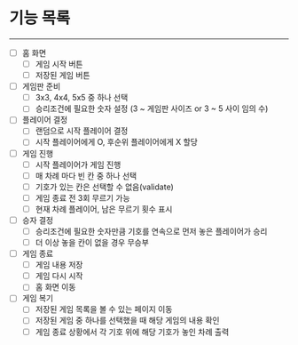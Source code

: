 # 기능 목록

---

- [ ] 홈 화면
  - [ ] 게임 시작 버튼
  - [ ] 저장된 게임 버튼

- [ ] 게임판 준비
  - [ ] 3x3, 4x4, 5x5 중 하나 선택
  - [ ] 승리조건에 필요한 숫자 설정 (3 ~ 게임판 사이즈 or 3 ~ 5 사이 임의 수)

- [ ] 플레이어 결정
  - [ ] 랜덤으로 시작 플레이어 결정
  - [ ] 시작 플레이어에게 O, 후순위 플레이어에게 X 할당

- [ ] 게임 진행
  - [ ] 시작 플레이어가 게임 진행
  - [ ] 매 차례 마다 빈 칸 중 하나 선택
  - [ ] 기호가 있는 칸은 선택할 수 없음(validate)
  - [ ] 게임 종료 전 3회 무르기 가능
  - [ ] 현재 차례 플레이어, 남은 무르기 횟수 표시

- [ ] 승자 결정
  - [ ] 승리조건에 필요한 숫자만큼 기호를 연속으로 먼저 놓은 플레이어가 승리
  - [ ] 더 이상 놓을 칸이 없을 경우 무승부

- [ ] 게임 종료
  - [ ] 게임 내용 저장
  - [ ] 게임 다시 시작
  - [ ] 홈 화면 이동

- [ ] 게임 복기
  - [ ] 저장된 게임 목록을 볼 수 있는 페이지 이동
  - [ ] 저장된 게임 중 하나를 선택했을 때 해당 게임의 내용 확인
  - [ ] 게임 종료 상황에서 각 기호 위에 해당 기호가 놓인 차례 출력